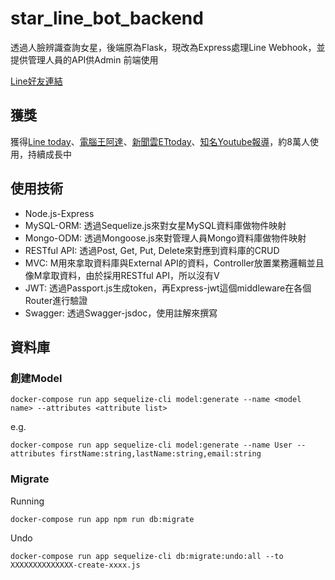 # star_line_bot_backend

透過人臉辨識查詢女星，後端原為Flask，現改為Express處理Line Webhook，並提供管理人員的API供Admin 前端使用

[Line好友連結](https://line.me/R/ti/p/%40bxc5238x)

## 獲獎

獲得[Line today](https://today.line.me/tw/pc/article/%E8%80%81%E5%8F%B8%E6%A9%9F%E5%B9%AB%E4%BD%A0%E5%B8%B6%E8%B7%AF+%E9%AB%92%E6%B2%99%E7%99%BC+LINE+%E6%A9%9F%E5%99%A8%E4%BA%BA%EF%BC%8C%E5%82%B3%E5%9C%96%E5%8D%B3%E5%8F%AF%E7%A5%9E%E5%A5%B3%E5%84%AA-Wn1awQ)、[電腦王阿達](https://www.kocpc.com.tw/archives/233475)、[新聞雲ETtoday](https://www.ettoday.net/news/20181209/1326399.htm?from=pctaglist)、[知名Youtube報導](https://www.youtube.com/watch?v=VkpMwBZsvN4)，約8萬人使用，持續成長中

## 使用技術

* Node.js-Express
* MySQL-ORM: 透過Sequelize.js來對女星MySQL資料庫做物件映射
* Mongo-ODM: 透過Mongoose.js來對管理人員Mongo資料庫做物件映射
* RESTful API: 透過Post, Get, Put, Delete來對應到資料庫的CRUD
* MVC: M用來拿取資料庫與External API的資料，Controller放置業務邏輯並且像M拿取資料，由於採用RESTful API，所以沒有V 
* JWT: 透過Passport.js生成token，再Express-jwt這個middleware在各個Router進行驗證
* Swagger: 透過Swagger-jsdoc，使用註解來撰寫

## 資料庫

### 創建Model

```
docker-compose run app sequelize-cli model:generate --name <model name> --attributes <attribute list>
```

e.g.

```
docker-compose run app sequelize-cli model:generate --name User --attributes firstName:string,lastName:string,email:string
```

### Migrate

Running

```
docker-compose run app npm run db:migrate
```

Undo

```
docker-compose run app sequelize-cli db:migrate:undo:all --to XXXXXXXXXXXXXX-create-xxxx.js
```